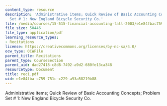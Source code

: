 ```yaml
---
content_type: resource
description: 'Administrative items; Quick Review of Basic Accounting Concepts; Problem
  Set # 1: New England Bicycle Security Co.'
file: /media/courses/15-515-financial-accounting-fall-2003/e1e84fbac759751cc229a93a58219b88_rec1.pdf
file_size: 50446
file_type: application/pdf
learning_resource_types:
- Recitations
license: https://creativecommons.org/licenses/by-nc-sa/4.0/
ocw_type: OCWFile
parent_title: Recitations
parent_type: CourseSection
parent_uid: dad27418-c8d8-7492-a9d2-680fe13ca348
resourcetype: Document
title: rec1.pdf
uid: e1e84fba-c759-751c-c229-a93a58219b88
---
```

Administrative items; Quick Review of Basic Accounting Concepts; Problem Set # 1: New England Bicycle Security Co.